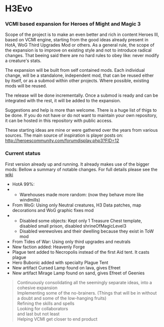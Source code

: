# H3Evo
### VCMI based expansion for Heroes of Might and Magic 3

Scope of the project is to make an even better and rich in content Heroes III, based on VCMI engine, starting from the good ideas already present in HotA, WoG Third Upgrades Mod or others.
As a general rule, the scope of the expansion is to improve on existing style and not to introduce radical changes. That beeing said there are no hard rules to obey like: never modify a creature's stats.

The expansion will be built from self contained mods. Each individual change, will be a standalone, independent mod, that can be reused either by itself, or as a submod within other projects.
Where possible, existing mods will be reused.

The release will be done incrementally. Once a submod is ready and can be integrated with the rest, it will be added to the expansion.

Suggestions and help is more than welcome. There is a huge list of thigs to be done. If you do not have or do not want to maintain your own repository, it can be hosted in this repository with public access.

These starting ideas are mine or were gathered over the years from various sources. The main source of inspiration is player posts on: http://heroescommunity.com/forumdisplay.php3?FID=12

### Current status
First version already up and running. It already makes use of the bigger mods:
Bellow a summary of notable changes. For full details please see the [wiki](https://github.com/krs0/H3Evo/wiki)
- HotA 99%:
-   -  Warehouses made more random: (now they behave more like windmills)
- From WoG: Using only Neutral creatures, H3 Data patches, map decorations and WoG graphic fixes mod
-   -  Disabled some objects: Kept only 1 Treasure Chest template, disabled small prison, disabled shrineOfMagicLevel3
    -  Disabled werewolves and their dwelling because they exist in ToW mod
- From Tides of War: Using only third upgrades and neutrals
- New faction added: Heavenly Forge
- Plague tent added to Necropolis instead of the first Aid tent. It casts plague
- Hero Bubonic added with specialty Plague Tent
- New artifact Cursed Lamp found on lava, gives Efreet
- New artifact Mirage Lamp found on sand, gives Efreet of Geenies

> Continuously consolidating all the seemingly separate ideas, into a cohesive expansion  
> Implementing some of the no-brainers. (Things that will be in without a doubt and some of the low-hanging fruits)  
> Refining the skills and spells  
> Looking for collaborators  
and last but not least  
Helping VCMI get closer to end product

